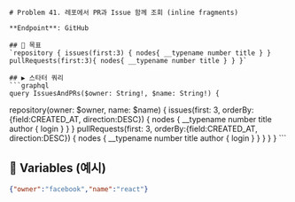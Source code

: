     # Problem 41. 레포에서 PR과 Issue 함께 조회 (inline fragments)

    **Endpoint**: GitHub

    ## 🎯 목표
    `repository { issues(first:3) { nodes{ __typename number title } } pullRequests(first:3){ nodes{ __typename number title } } }`

    ## ▶ 스타터 쿼리
    ```graphql
    query IssuesAndPRs($owner: String!, $name: String!) {
  repository(owner: $owner, name: $name) {
    issues(first: 3, orderBy:{field:CREATED_AT, direction:DESC}) {
      nodes { __typename number title author { login } }
    }
    pullRequests(first: 3, orderBy:{field:CREATED_AT, direction:DESC}) {
      nodes { __typename number title author { login } }
    }
  }
}
    ```
## 🔧 Variables (예시)
```json
{"owner":"facebook","name":"react"}
```
